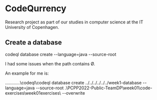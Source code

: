 # CodeQurrency
Research project as part of our studies in computer science at the IT University of Copenhagen.

## Create a database

codeql database create <path-to-create> --language=java --source-root <path-to-java-repo-with-gradle>

I had some issues when the path contains Ø.

An example for me is:

..\..\..\..\..\..\codeql\codeql database create ../../../../../../week1-database --language=java --source-root .\PCPP2022-Public-TeamDP\week01\code-exercises\week01exercises\ --overwrite
